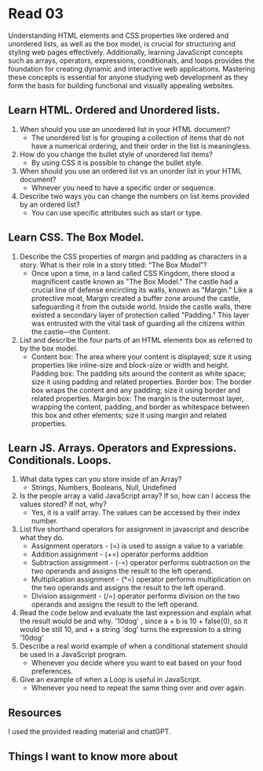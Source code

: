 # Read 03


Understanding HTML elements and CSS properties like ordered and unordered lists, as well as the box model, is crucial for structuring and styling web pages effectively. Additionally, learning JavaScript concepts such as arrays, operators, expressions, conditionals, and loops provides the foundation for creating dynamic and interactive web applications. Mastering these concepts is essential for anyone studying web development as they form the basis for building functional and visually appealing websites. 

## Learn HTML. Ordered and Unordered lists.

1. When should you use an unordered list in your HTML document?
   - The unordered list is for grouping a collection of items that do not have a numerical ordering, and their order in the list is meaningless.
2. How do you change the bullet style of unordered list items?
   - By using CSS it is possible to change the bullet style.
3. When should you use an ordered list vs an unorder list in your HTML document?
   - Whnever you need to have a specific order or sequence.
4. Describe two ways you can change the numbers on list items provided by an ordered list?
   - You can use specific attributes such as start or type. 

## Learn CSS. The Box Model.

1. Describe the CSS properties of margin and padding as characters in a story. What is their role in a story titled: “The Box Model”?
   - Once upon a time, in a land called CSS Kingdom, there stood a magnificent castle known as "The Box Model." The castle had a crucial line of defense encircling its walls, known as "Margin." Like a protective moat, Margin created a buffer zone around the castle, safeguarding it from the outside world. Inside the castle walls, there existed a secondary layer of protection called "Padding." This layer was entrusted with the vital task of guarding all the citizens within the castle—the Content. 
2. List and describe the four parts of an HTML elements box as referred to by the box model.
   - Content box: The area where your content is displayed; size it using properties like inline-size and block-size or width and height.
    Padding box: The padding sits around the content as white space; size it using padding and related properties.
    Border box: The border box wraps the content and any padding; size it using border and related properties.
    Margin box: The margin is the outermost layer, wrapping the content, padding, and border as whitespace between this box and other elements; size it using margin and related properties.

## Learn JS. Arrays. Operators and Expressions. Conditionals. Loops.

1. What data types can you store inside of an Array?
   - Strings, Numbers, Booleans, Null, Undefined
2. Is the people array a valid JavaScript array? If so, how can I access the values stored? If not, why?
   - Yes, it is a valif array. The values can be accessed by their index number.
3. List five shorthand operators for assignment in javascript and describe what they do.
   - Assignment operators - (=) is used to assign a value to a variable. 
   - Addition assignment - (+=) operator performs addition
   - Subtraction assignment	- (-=) operator performs subtraction on the two operands and assigns the result to the left operand.
   - Multiplication assignment	- (*=) operator performs multiplication on the two operands and assigns the result to the left operand.
   - Division assignment - (/=) operator performs division on the two operands and assigns the result to the left operand.
4. Read the code below and evaluate the last expression and explain what the result would be and why.
   '10dog' , since a + b is 10 + false(0), so it would be still 10, and + a string 'dog' turns the expression to a string '10dog'
5. Describe a real world example of when a conditional statement should be used in a JavaScript program.
   - Whenever you decide where you want to eat based on your food preferences.
6. Give an example of when a Loop is useful in JavaScript.
   - Whenever you need to repeat the same thing over and over again.

## Resources

I used the provided reading material and chatGPT.

## Things I want to know more about